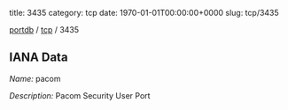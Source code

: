 title: 3435
category: tcp
date: 1970-01-01T00:00:00+0000
slug: tcp/3435

[portdb](/) / [tcp](/category/tcp.html) / 3435


## IANA Data

_Name:_ pacom

_Description:_ Pacom Security User Port

